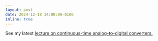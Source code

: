 ```yaml
---
layout: post
date: 2024-12-18 14:00:00-0100
inline: true
---
```


See my latest [lecture on continuous-time analog-to-digital converters.](https://tube.switch.ch/videos/oSdz40jXRn)
